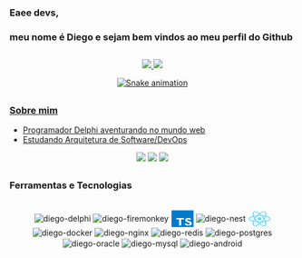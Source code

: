### Eaee devs,
### meu nome é Diego e sejam bem vindos ao meu perfil do Github

##

<div align="center">
  <a href="https://github.com/sempredrf">
  <img height="180em" src="https://github-readme-stats.vercel.app/api?username=sempredrf&show_icons=true&theme=dracula&include_all_commits=true&count_private=true"/>
  <img height="180em" src="https://github-readme-stats.vercel.app/api/top-langs/?username=sempredrf&layout=compact&langs_count=7&theme=dracula"/>
    
  ![Snake animation](https://github.com/sempredrf/sempredrf/blob/output/github-contribution-grid-snake.svg)
</div>
  
##

### Sobre mim
- Programador Delphi aventurando no mundo web
- Estudando Arquitetura de Software/DevOps

<div align="center">   
  <a href="https://www.linkedin.com/in/sempredrf" target="_blank"><img src="https://img.shields.io/badge/-LinkedIn-%230077B5?style=for-the-badge&logo=linkedin&logoColor=white" target="_blank"></a>  
  <a href = "mailto:sempredrf@gmail.com"><img src="https://img.shields.io/badge/-Gmail-%23333?style=for-the-badge&logo=gmail&logoColor=white" target="_blank"></a>
  <a href="https://instagram.com/sempredrf" target="_blank"><img src="https://img.shields.io/badge/-Instagram-%23E4405F?style=for-the-badge&logo=instagram&logoColor=white" target="_blank"></a> 	 
</div>
  
##  
### Ferramentas e Tecnologias
<div align="center">   
  <div style="display: inline_block"><br>  
    <img align="center" alt="diego-delphi" height="40" width="40" title="Delphi" src="https://en.wikipedia.org/wiki/File:Embarcadero_Delphi_10.4_Sydney_Product_Logo_and_Icon.svg" />
    <img align="center" alt="diego-firemonkey" height="40" width="40" title="Firemonkey" src="https://en.wikipedia.org/wiki/File:FireMonkeyLogo.svg" />
    <img align="center" alt="diego-Ts" height="30" width="40" title="TypeScript" src="https://raw.githubusercontent.com/devicons/devicon/master/icons/typescript/typescript-plain.svg">
    <img align="center" alt="diego-nest" height="40" width="40" title="NestJS" src="https://cdn.jsdelivr.net/gh/devicons/devicon/icons/nestjs/nestjs-plain.svg" />
    <img align="center" alt="diego-React" height="30" width="40" title="React" src="https://raw.githubusercontent.com/devicons/devicon/master/icons/react/react-original.svg">      
    <img align="center" alt="diego-docker" height="40" width="40" title="Docker" src="https://cdn.jsdelivr.net/gh/devicons/devicon/icons/docker/docker-original.svg" />
    <img align="center" alt="diego-nginx" height="40" width="40" title="Nginx" src="https://cdn.jsdelivr.net/gh/devicons/devicon/icons/nginx/nginx-original.svg" />
    <img align="center" alt="diego-redis" height="40" width="40" title="Redis" src="https://cdn.jsdelivr.net/gh/devicons/devicon/icons/redis/redis-original.svg" />
    <img align="center" alt="diego-postgres" height="40" width="40" title="PostgreSQL" src="https://cdn.jsdelivr.net/gh/devicons/devicon/icons/postgresql/postgresql-original.svg" />
    <img align="center" alt="diego-oracle" height="40" width="40" title="Oracle" src="https://cdn.jsdelivr.net/gh/devicons/devicon/icons/oracle/oracle-original.svg" />
    <img align="center" alt="diego-mysql" height="40" width="40" title="MySQL" src="https://cdn.jsdelivr.net/gh/devicons/devicon/icons/mysql/mysql-original.svg" />
    <img align="center" alt="diego-android" height="40" width="40" title="Android" src="https://cdn.jsdelivr.net/gh/devicons/devicon/icons/android/android-plain.svg" />
  </div>
 </div>
  
##
 
